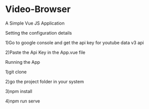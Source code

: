 # Video-Browser
A Simple Vue JS Application

Setting the configuration details

1)Go to google console and get the api key for youtube data v3 api

2)Paste the Api Key in the App.vue file

Running the App

1)git clone 

2)go the project folder in your system

3)npm install

4)npm run serve
